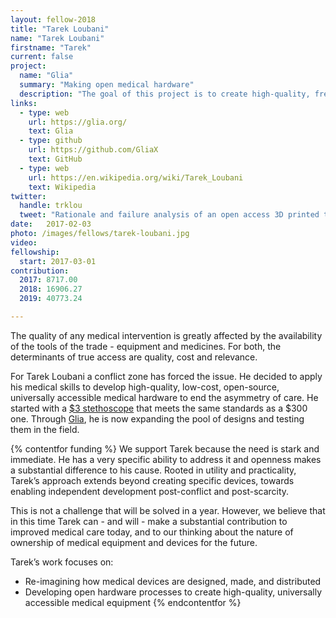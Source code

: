 ```yaml
---
layout: fellow-2018
title: "Tarek Loubani"
name: "Tarek Loubani"
firstname: "Tarek"
current: false
project:
  name: "Glia"
  summary: "Making open medical hardware"
  description: "The goal of this project is to create high-quality, free/open medical devices to increase availability to all."
links:
  - type: web
    url: https://glia.org/
    text: Glia
  - type: github
    url: https://github.com/GliaX
    text: GitHub
  - type: web
    url: https://en.wikipedia.org/wiki/Tarek_Loubani
    text: Wikipedia
twitter:
  handle: trklou
  tweet: "Rationale and failure analysis of an open access 3D printed tourniquet, used at yesterday's #Gaza protests. With thanks to @ShuttleworthFdn and @emergencylondon. #3Dprinting #OpenSource #OSHW"
date:   2017-02-03
photo: /images/fellows/tarek-loubani.jpg
video: 
fellowship:
  start: 2017-03-01
contribution:
  2017: 8717.00
  2018: 16906.27
  2019: 40773.24 

---
```

The quality of any medical intervention is greatly affected by the availability of the tools of the trade - equipment and medicines. For both, the determinants of true access are quality, cost and relevance. 

For Tarek Loubani a conflict zone has forced the issue. He decided to apply his medical skills to develop high-quality, low-cost, open-source, universally accessible medical hardware to end the asymmetry of care. He started with a [$3 stethoscope](http://www.independent.co.uk/news/world/middle-east/gaza-doctor-tarek-loubani-creates-3d-printed-stethoscopes-to-alleviate-medical-supply-shortages-10495512.html) that meets the same standards as a $300 one. Through [Glia](https://github.com/gliax), he is now expanding the pool of designs and testing them in the field.

{% contentfor funding %}
We support Tarek because the need is stark and immediate. He has a very specific ability to address it and openness makes a substantial difference to his cause. Rooted in utility and practicality, Tarek’s approach extends beyond creating specific devices, towards enabling independent development post-conflict and post-scarcity. 

This is not a challenge that will be solved in a year. However, we believe that in this time Tarek can - and will  - make a substantial contribution to improved medical care today, and to our thinking about the nature of ownership of medical equipment and devices for the future.


Tarek’s work focuses on: 

- Re-imagining how medical devices are designed, made, and distributed
- Developing open hardware processes to create high-quality, universally accessible medical equipment
{% endcontentfor %}